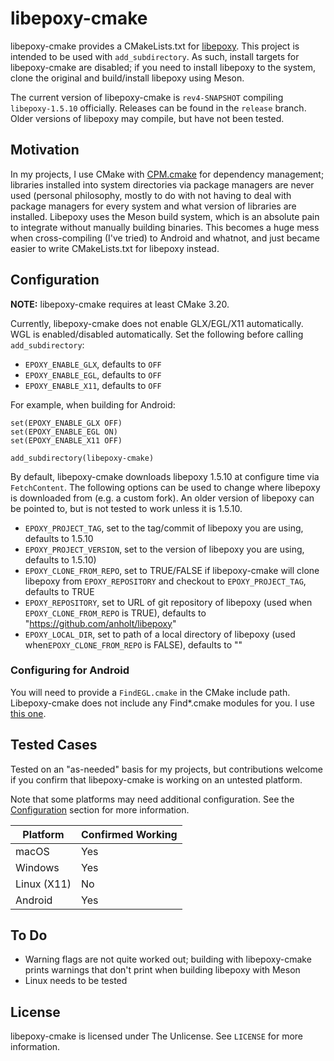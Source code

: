 # libepoxy-cmake

libepoxy-cmake provides a CMakeLists.txt for [libepoxy](https://github.com/anholt/libepoxy). This project is intended to be used with `add_subdirectory`. As such, install targets for libepoxy-cmake are disabled; if you need to install libepoxy to the system, clone the original and build/install libepoxy using Meson.

The current version of libepoxy-cmake is `rev4-SNAPSHOT` compiling `libepoxy-1.5.10` officially. Releases can be found in the `release` branch. Older versions of libepoxy may compile, but have not been tested.

## Motivation

In my projects, I use CMake with [CPM.cmake](https://github.com/cpm-cmake/CPM.cmake) for dependency management; libraries installed into system directories via package managers are never used (personal philosophy, mostly to do with not having to deal with package managers for every system and what version of libraries are installed. Libepoxy uses the Meson build system, which is an absolute pain to integrate without manually building binaries. This becomes a huge mess when cross-compiling (I've tried) to Android and whatnot, and just became easier to write CMakeLists.txt for libepoxy instead.

## Configuration

**NOTE:** libepoxy-cmake requires at least CMake 3.20.

Currently, libepoxy-cmake does not enable GLX/EGL/X11 automatically. WGL is enabled/disabled automatically. Set the following before calling `add_subdirectory`:
 - `EPOXY_ENABLE_GLX`, defaults to `OFF`
 - `EPOXY_ENABLE_EGL`, defaults to `OFF`
 - `EPOXY_ENABLE_X11`, defaults to `OFF`

For example, when building for Android:
```
set(EPOXY_ENABLE_GLX OFF)
set(EPOXY_ENABLE_EGL ON)
set(EPOXY_ENABLE_X11 OFF)

add_subdirectory(libepoxy-cmake)
```

By default, libepoxy-cmake downloads libepoxy 1.5.10 at configure time via `FetchContent`. The following options can be used to change where libepoxy is downloaded from (e.g. a custom fork). An older version of libepoxy can be pointed to, but is not tested to work unless it is 1.5.10.
 - `EPOXY_PROJECT_TAG`, set to the tag/commit of libepoxy you are using, defaults to 1.5.10
 - `EPOXY_PROJECT_VERSION`, set to the version of libepoxy you are using, defaults to 1.5.10)
 - `EPOXY_CLONE_FROM_REPO`, set to TRUE/FALSE if libepoxy-cmake will clone libepoxy from `EPOXY_REPOSITORY` and checkout to `EPOXY_PROJECT_TAG`, defaults to TRUE
 - `EPOXY_REPOSITORY`, set to URL of git repository of libepoxy (used when `EPOXY_CLONE_FROM_REPO` is TRUE), defaults to "https://github.com/anholt/libepoxy"
 - `EPOXY_LOCAL_DIR`, set to path of a local directory of libepoxy (used when`EPOXY_CLONE_FROM_REPO` is FALSE), defaults to "" 

### Configuring for Android

You will need to provide a `FindEGL.cmake` in the CMake include path. Libepoxy-cmake does not include any Find\*.cmake modules for you. I use [this one](https://github.com/rpavlik/cmake-modules/blob/main/FindEGL.cmake).

## Tested Cases
Tested on an "as-needed" basis for my projects, but contributions welcome if you confirm that libepoxy-cmake is working on an untested platform.

Note that some platforms may need additional configuration. See the [Configuration](#configuration) section for more information.

| Platform    | Confirmed Working |
|-------------|-------------------|
| macOS       | Yes               |
| Windows     | Yes               |
| Linux (X11) | No                |
| Android     | Yes               |

## To Do
 - Warning flags are not quite worked out; building with libepoxy-cmake prints warnings that don't print when building libepoxy with Meson
 - Linux needs to be tested

## License

libepoxy-cmake is licensed under The Unlicense. See `LICENSE` for more information.

